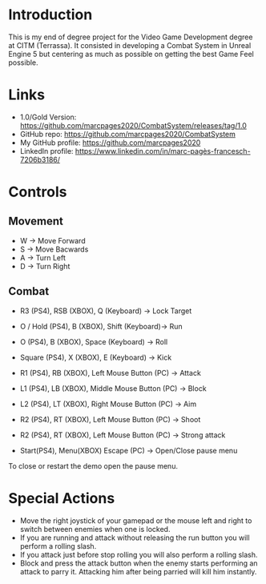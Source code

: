 # Introduction
 This is my end of degree project for the Video Game Development degree at CITM (Terrassa). It consisted in developing a Combat System in Unreal Engine 5 but centering as much as possible on getting the best Game Feel possible. 
 
 # Links
 - 1.0/Gold Version:  https://github.com/marcpages2020/CombatSystem/releases/tag/1.0
 - GitHub repo:       https://github.com/marcpages2020/CombatSystem
 - My GitHub profile: https://github.com/marcpages2020
 - LinkedIn profile:  https://www.linkedin.com/in/marc-pagès-francesch-7206b3186/
 
# Controls
## Movement
- W -> Move Forward
- S -> Move Bacwards
- A -> Turn Left
- D -> Turn Right

## Combat
- R3 (PS4), RSB (XBOX), Q (Keyboard) -> Lock Target 

- O / Hold  (PS4), B (XBOX), Shift   (Keyboard)-> Run
- O  (PS4), B (XBOX), Space (Keyboard) -> Roll
- Square  (PS4), X (XBOX), E (Keyboard) -> Kick

- R1 (PS4), RB (XBOX), Left Mouse Button (PC) -> Attack 
- L1 (PS4), LB (XBOX), Middle Mouse Button (PC) -> Block 
- L2 (PS4), LT (XBOX), Right Mouse Button (PC) -> Aim 
- R2 (PS4), RT (XBOX), Left Mouse Button (PC) -> Shoot
- R2 (PS4), RT (XBOX), Left Mouse Button (PC) -> Strong attack
- Start(PS4), Menu(XBOX) Escape (PC) -> Open/Close pause menu 

To close or restart the demo open the pause menu. 
 
# Special Actions 
- Move the right joystick of your gamepad or the mouse left and right to switch between enemies when one is locked. 
- If you are running and attack without releasing the run button you will perform a rolling slash.
- If you attack just before stop rolling you will also perform a rolling slash.
- Block and press the attack button when the enemy starts performing an attack to parry it. Attacking him after being parried will kill him instantly.
